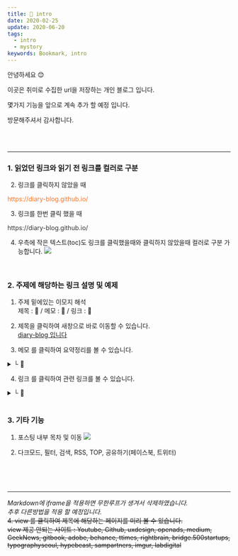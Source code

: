 ```yaml
---
title: 🙌 intro
date: 2020-02-25
update: 2020-06-20
tags:
  - intro
  - mystory
keywords: Bookmark, intro
---
```



안녕하세요 😊  

이곳은 취미로 수집한 url을 저장하는 개인 블로그 입니다.  

몇가지 기능을 앞으로 계속 추가 할 예정 입니다.

방문해주셔서 감사합니다.

<br/><br/>

***

### 1. 읽었던 링크와 읽기 전 링크를 컬러로 구분

2. 링크를 클릭하지 않았을 때  
<p style="color: #f87325">https://diary-blog.github.io/</p>

3. 링크를 한번 클릭 했을 때  
<p style="color: #333">https://diary-blog.github.io/</p>

4. 우측에 작은 텍스트(toc)도 링크를 클릭했을때와 클릭하지 않았을때 컬러로 구분 가능합니다.
![](./image/bookmark-2.png)

<br>

### 2. 주제에 해당하는 링크 설명 및 예제

1. 주제 밑에있는 이모지 해석  
제목 : 📄  / 메모 : 📝  / 링크 : 🔗  

2. 제목을 클릭하여 새창으로 바로 이동할 수 있습니다.  
[diary-blog 입니다](https://diary-blog.github.io)

3. 메모 를 클릭하여 요약정리를 볼 수 있습니다.  

<details><summary> └ 📝 </summary> <br/>
- Gatsbyjs로 만들고 Github page로 배포한 개인 블로그 입니다. <br/><br/>
</details>

4. 링크 를 클릭하여 관련 링크를 볼 수 있습니다.  

<details><summary> └ 🔗 </summary>

- [개인 블로그](https://diary-blog.github.io)
</details>

<br/>

### 3. 기타 기능

1. 포스팅 내부 목차 및 이동
![](./image/bookmark-1.png)

2. 다크모드, 필터, 검색, RSS, TOP, 공유하기(페이스북, 트위터)


<br/>
<br/>
<br/>

***

*Markdown에 iframe을 적용하면 무한루프가 생겨서 삭제하였습니다.  
추후 다른방법을 적용 할 예정입니다.*  
~~4. view 를 클릭하여 제목에 해당하는 페이지를 미리 볼 수 있습니다.~~  
~~view 제공 안되는 사이트 :
 Youtube, Github, uxdesign, openads, medium, GeekNews, gitbook,
 adobe, behance, ttimes, rightbrain, bridge.500startups, typographyseoul, hypebeast, sampartners, imgur, labdigital~~




